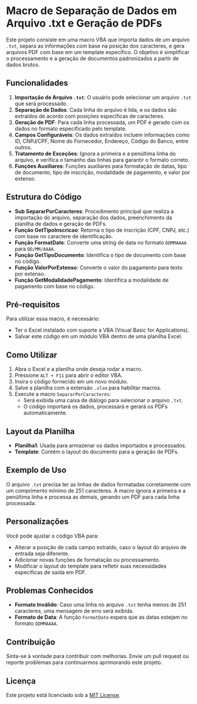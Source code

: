 # Macro de Separação de Dados em Arquivo .txt e Geração de PDFs

Este projeto consiste em uma macro VBA que importa dados de um arquivo `.txt`, separa as informações com base na posição dos caracteres, e gera arquivos PDF com base em um template específico. O objetivo é simplificar o processamento e a geração de documentos padronizados a partir de dados brutos.

## Funcionalidades

1. **Importação de Arquivo `.txt`**: O usuário pode selecionar um arquivo `.txt` que será processado.
2. **Separação de Dados**: Cada linha do arquivo é lida, e os dados são extraídos de acordo com posições específicas de caracteres.
3. **Geração de PDF**: Para cada linha processada, um PDF é gerado com os dados no formato especificado pelo template.
4. **Campos Configuráveis**: Os dados extraídos incluem informações como ID, CNPJ/CPF, Nome do Fornecedor, Endereço, Código do Banco, entre outros.
5. **Tratamento de Exceções**: Ignora a primeira e a penúltima linha do arquivo, e verifica o tamanho das linhas para garantir o formato correto.
6. **Funções Auxiliares**: Funções auxiliares para formatação de datas, tipo de documento, tipo de inscrição, modalidade de pagamento, e valor por extenso.

## Estrutura do Código

- **Sub SepararPorCaracteres**: Procedimento principal que realiza a importação do arquivo, separação dos dados, preenchimento da planilha de dados e geração de PDFs.
- **Função GetTipoInscricao**: Retorna o tipo de inscrição (CPF, CNPJ, etc.) com base no caractere de identificação.
- **Função FormatDate**: Converte uma string de data no formato `DDMMAAAA` para `DD/MM/AAAA`.
- **Função GetTipoDocumento**: Identifica o tipo de documento com base no código.
- **Função ValorPorExtenso**: Converte o valor do pagamento para texto por extenso.
- **Função GetModalidadePagamento**: Identifica a modalidade de pagamento com base no código.

## Pré-requisitos

Para utilizar essa macro, é necessário:

- Ter o Excel instalado com suporte a VBA (Visual Basic for Applications).
- Salvar este código em um módulo VBA dentro de uma planilha Excel.

## Como Utilizar

1. Abra o Excel e a planilha onde deseja rodar a macro.
2. Pressione `ALT + F11` para abrir o editor VBA.
3. Insira o código fornecido em um novo módulo.
4. Salve a planilha com a extensão `.xlsm` para habilitar macros.
5. Execute a macro `SepararPorCaracteres`:
   - Será exibida uma caixa de diálogo para selecionar o arquivo `.txt`.
   - O código importará os dados, processará e gerará os PDFs automaticamente.

## Layout da Planilha

- **Planilha1**: Usada para armazenar os dados importados e processados.
- **Template**: Contém o layout do documento para a geração de PDFs.

## Exemplo de Uso

O arquivo `.txt` precisa ter as linhas de dados formatadas corretamente com um comprimento mínimo de 251 caracteres. A macro ignora a primeira e a penúltima linha e processa as demais, gerando um PDF para cada linha processada.

## Personalizações

Você pode ajustar o código VBA para:
- Alterar a posição de cada campo extraído, caso o layout do arquivo de entrada seja diferente.
- Adicionar novas funções de formatação ou processamento.
- Modificar o layout do template para refletir suas necessidades específicas de saída em PDF.

## Problemas Conhecidos

- **Formato Inválido**: Caso uma linha no arquivo `.txt` tenha menos de 251 caracteres, uma mensagem de erro será exibida.
- **Formato de Data**: A função `FormatDate` espera que as datas estejam no formato `DDMMAAAA`.

## Contribuição

Sinta-se à vontade para contribuir com melhorias. Envie um pull request ou reporte problemas para continuarmos aprimorando este projeto.

## Licença

Este projeto está licenciado sob a [MIT License](LICENSE).
